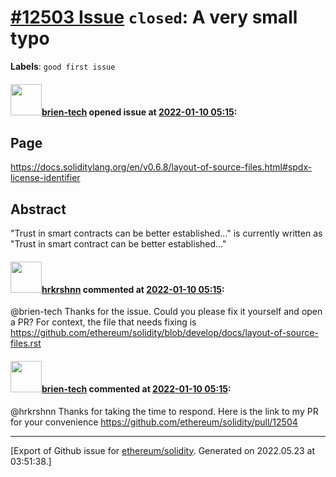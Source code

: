 # [\#12503 Issue](https://github.com/ethereum/solidity/issues/12503) `closed`: A very small typo
**Labels**: `good first issue`


#### <img src="https://avatars.githubusercontent.com/u/58648726?u=ad7e11c07ebb5ced2c1831fc2a128c668c6c8782&v=4" width="50">[brien-tech](https://github.com/brien-tech) opened issue at [2022-01-10 05:15](https://github.com/ethereum/solidity/issues/12503):

## Page

https://docs.soliditylang.org/en/v0.6.8/layout-of-source-files.html#spdx-license-identifier

## Abstract

"Trust in smart contracts can be better established..." is currently written as "Trust in smart contract can be better established..."

#### <img src="https://avatars.githubusercontent.com/u/13174375?u=52d702cb6bec53b561afa293cf9cd53ef7a63924&v=4" width="50">[hrkrshnn](https://github.com/hrkrshnn) commented at [2022-01-10 05:15](https://github.com/ethereum/solidity/issues/12503#issuecomment-1008599030):

@brien-tech Thanks for the issue. Could you please fix it yourself and open a PR? For context, the file that needs fixing is https://github.com/ethereum/solidity/blob/develop/docs/layout-of-source-files.rst

#### <img src="https://avatars.githubusercontent.com/u/58648726?u=ad7e11c07ebb5ced2c1831fc2a128c668c6c8782&v=4" width="50">[brien-tech](https://github.com/brien-tech) commented at [2022-01-10 05:15](https://github.com/ethereum/solidity/issues/12503#issuecomment-1008603938):

@hrkrshnn Thanks for taking the time to respond.  Here is the link to my PR for your convenience https://github.com/ethereum/solidity/pull/12504


-------------------------------------------------------------------------------



[Export of Github issue for [ethereum/solidity](https://github.com/ethereum/solidity). Generated on 2022.05.23 at 03:51:38.]
